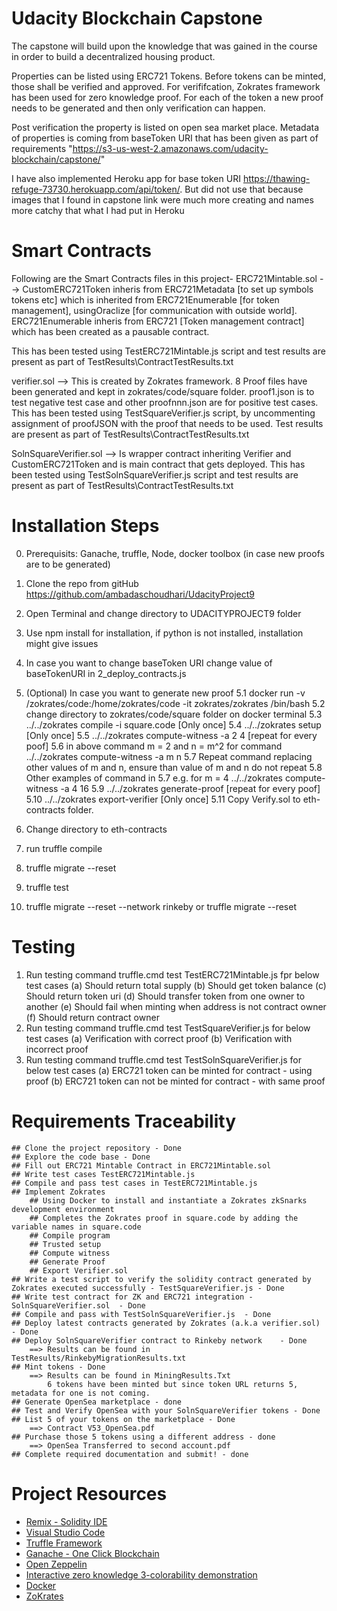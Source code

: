 # Udacity Blockchain Capstone

The capstone will build upon the knowledge that was gained in the course in order to build a decentralized housing product. 

Properties can be listed using ERC721 Tokens. Before tokens can be minted, those shall be verified and approved. For verififcation, Zokrates framework has been used for zero knowledge proof. For each of the token a new proof needs to be generated and then only verification can happen.

Post verification the property is listed on open sea market place. Metadata of properties is coming from baseToken URI that has been given as part of requirements 
"https://s3-us-west-2.amazonaws.com/udacity-blockchain/capstone/"

I have also implemented Heroku app for base token URI https://thawing-refuge-73730.herokuapp.com/api/token/<token ID>. But did not use that because images that I found in capstone link were much more creating and names more catchy that what I had put in Heroku


# Smart Contracts 

Following are the Smart Contracts files in this project-
ERC721Mintable.sol --> CustomERC721Token inheris from ERC721Metadata [to set up symbols tokens etc] which is inherited from ERC721Enumerable [for token management], usingOraclize [for communication 
with outside world]. ERC721Enumerable inheris from ERC721 [Token management contract] which has been created as a pausable contract. 

This has been tested using TestERC721Mintable.js script and test results are present as part of TestResults\ContractTestResults.txt

verifier.sol --> This is created by Zokrates framework. 8 Proof files have been generated and kept in zokrates/code/square folder. proof1.json is to test negative test case and other proofnnn.json are for positive test cases. 
This has been tested using TestSquareVerifier.js script, by uncommenting assignment of proofJSON with the proof that needs to be used. Test results are present as part of TestResults\ContractTestResults.txt

SolnSquareVerifier.sol --> Is wrapper contract inheriting Verifier and CustomERC721Token and is main contract that gets deployed. 
This has been tested using TestSolnSquareVerifier.js script and test results are present as part of TestResults\ContractTestResults.txt

# Installation Steps

0. Prerequisits: Ganache, truffle, Node, docker toolbox (in case new proofs are to be generated)

1. Clone the repo from gitHub https://github.com/ambadaschoudhari/UdacityProject9
2. Open Terminal and change directory to UDACITYPROJECT9 folder
3. Use npm install for installation, if python is not installed, installation might give issues
4. In case you want to change baseToken URI change value of baseTokenURI in 2_deploy_contracts.js
5. (Optional) In case you want to generate new proof
   5.1 docker run -v <home directory>/zokrates/code:/home/zokrates/code -it zokrates/zokrates /bin/bash
   5.2 change directory to zokrates/code/square folder on docker terminal
   5.3 ../../zokrates compile -i  square.code  [Only once]
   5.4 ../../zokrates setup  [Only once]
   5.5 ../../zokrates compute-witness -a 2 4  [repeat for every poof]
   5.6 in above command m = 2 and n = m^2 for command ../../zokrates compute-witness -a m n
   5.7 Repeat command replacing other values of m and n, ensure than value of m and n do not repeat
   5.8 Other examples of command in 5.7 e.g. for m = 4 ../../zokrates compute-witness -a 4 16
   5.9 ../../zokrates generate-proof [repeat for every poof]
   5.10 ../../zokrates export-verifier [Only once]
   5.11 Copy Verify.sol to eth-contracts folder.
6. Change directory to eth-contracts
7. run truffle compile
8. truffle migrate --reset  
9. truffle test
10. truffle migrate --reset --network rinkeby  or truffle migrate --reset 

# Testing 
1. Run testing command truffle.cmd test TestERC721Mintable.js fpr below test cases
   (a) Should return total supply 
   (b) Should get token balance
   (c) Should return token uri 
   (d) Should transfer token from one owner to another
   (e) Should fail when minting when address is not contract owner 
   (f) Should return contract owner
2. Run testing command truffle.cmd test TestSquareVerifier.js for below test cases
   (a) Verification with correct proof 
   (b) Verification with incorrect proof
3. Run testing command truffle.cmd test TestSolnSquareVerifier.js for below test cases
   (a) ERC721 token can be minted for contract - using proof
   (b) ERC721 token can not be minted for contract - with same proof 

# Requirements Traceability
    ## Clone the project repository - Done
    ## Explore the code base - Done 
    ## Fill out ERC721 Mintable Contract in ERC721Mintable.sol
    ## Write test cases TestERC721Mintable.js
    ## Compile and pass test cases in TestERC721Mintable.js
    ## Implement Zokrates
        ## Using Docker to install and instantiate a Zokrates zkSnarks development environment
        ## Completes the Zokrates proof in square.code by adding the variable names in square.code
        ## Compile program
        ## Trusted setup
        ## Compute witness
        ## Generate Proof
        ## Export Verifier.sol
    ## Write a test script to verify the solidity contract generated by Zokrates executed successfully - TestSquareVerifier.js - Done
    ## Write test contract for ZK and ERC721 integration - SolnSquareVerifier.sol  - Done
    ## Compile and pass with TestSolnSquareVerifier.js  - Done
    ## Deploy latest contracts generated by Zokrates (a.k.a verifier.sol)  - Done
    ## Deploy SolnSquareVerifier contract to Rinkeby network    - Done
        ==> Results can be found in TestResults/RinkebyMigrationResults.txt 
    ## Mint tokens - Done
        ==> Results can be found in MiningResults.Txt
            6 tokens have been minted but since token URL returns 5, metadata for one is not coming. 
    ## Generate OpenSea marketplace - done 
    ## Test and Verify OpenSea with your SolnSquareVerifier tokens - Done
    ## List 5 of your tokens on the marketplace - Done
        ==> Contract V53_OpenSea.pdf
    ## Purchase those 5 tokens using a different address - done
        ==> OpenSea Transferred to second account.pdf
    ## Complete required documentation and submit! - done

# Project Resources

* [Remix - Solidity IDE](https://remix.ethereum.org/)
* [Visual Studio Code](https://code.visualstudio.com/)
* [Truffle Framework](https://truffleframework.com/)
* [Ganache - One Click Blockchain](https://truffleframework.com/ganache)
* [Open Zeppelin ](https://openzeppelin.org/)
* [Interactive zero knowledge 3-colorability demonstration](http://web.mit.edu/~ezyang/Public/graph/svg.html)
* [Docker](https://docs.docker.com/install/)
* [ZoKrates](https://github.com/Zokrates/ZoKrates)
